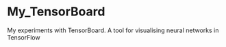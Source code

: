 # My_TensorBoard
My experiments with TensorBoard. A tool for visualising neural networks in TensorFlow
